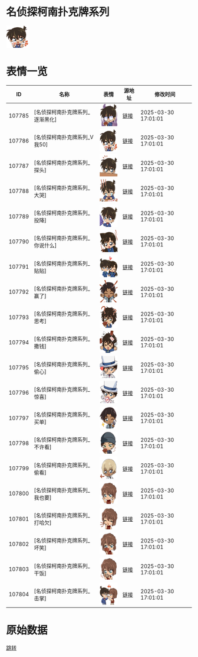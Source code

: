 # 名侦探柯南扑克牌系列

<img src="./cover.png" height="60" alt="cover" />

# 表情一览

|ID|名称|表情|源地址|修改时间|
|----|----|----|----|----|
|107785|[名侦探柯南扑克牌系列_逐渐黑化]|<img src="./pic/107785_%5B名侦探柯南扑克牌系列_逐渐黑化%5D.png" height="60" alt="逐渐黑化"/>|[链接](https://i0.hdslb.com/bfs/garb/53a7827d44435633f827496e3dfdb86d56c1a1dc.png)|2025-03-30 17:01:01|
|107786|[名侦探柯南扑克牌系列_V我50]|<img src="./pic/107786_%5B名侦探柯南扑克牌系列_V我50%5D.png" height="60" alt="V我50"/>|[链接](https://i0.hdslb.com/bfs/garb/556033d4bb02532699dde4e4d68f8e5e495a89fa.png)|2025-03-30 17:01:01|
|107787|[名侦探柯南扑克牌系列_探头]|<img src="./pic/107787_%5B名侦探柯南扑克牌系列_探头%5D.png" height="60" alt="探头"/>|[链接](https://i0.hdslb.com/bfs/garb/24bda6940f577a42b354b4355a16d084c978d697.png)|2025-03-30 17:01:01|
|107788|[名侦探柯南扑克牌系列_大哭]|<img src="./pic/107788_%5B名侦探柯南扑克牌系列_大哭%5D.png" height="60" alt="大哭"/>|[链接](https://i0.hdslb.com/bfs/garb/16b3c0e8e75e099f42a7de3c48ab9f117f55cb65.png)|2025-03-30 17:01:01|
|107789|[名侦探柯南扑克牌系列_投降]|<img src="./pic/107789_%5B名侦探柯南扑克牌系列_投降%5D.png" height="60" alt="投降"/>|[链接](https://i0.hdslb.com/bfs/garb/8e4a98af02da4abecb9cc5ef0ce1c09f1d84fe1d.png)|2025-03-30 17:01:01|
|107790|[名侦探柯南扑克牌系列_你说什么]|<img src="./pic/107790_%5B名侦探柯南扑克牌系列_你说什么%5D.png" height="60" alt="你说什么"/>|[链接](https://i0.hdslb.com/bfs/garb/0d5f780a36eb0cee05f6ec4b48265b7d8a3071ff.png)|2025-03-30 17:01:01|
|107791|[名侦探柯南扑克牌系列_贴贴]|<img src="./pic/107791_%5B名侦探柯南扑克牌系列_贴贴%5D.png" height="60" alt="贴贴"/>|[链接](https://i0.hdslb.com/bfs/garb/e5ca2d381e56c5523db8c7a59fe64f0a7d3d50c1.png)|2025-03-30 17:01:01|
|107792|[名侦探柯南扑克牌系列_赢了]|<img src="./pic/107792_%5B名侦探柯南扑克牌系列_赢了%5D.png" height="60" alt="赢了"/>|[链接](https://i0.hdslb.com/bfs/garb/00e12901f4c8ac00d5e247ba1327be24ef46ea83.png)|2025-03-30 17:01:01|
|107793|[名侦探柯南扑克牌系列_思考]|<img src="./pic/107793_%5B名侦探柯南扑克牌系列_思考%5D.png" height="60" alt="思考"/>|[链接](https://i0.hdslb.com/bfs/garb/1102505f7f011acedb0dfd751133bf6d54d37887.png)|2025-03-30 17:01:01|
|107794|[名侦探柯南扑克牌系列_撒钱]|<img src="./pic/107794_%5B名侦探柯南扑克牌系列_撒钱%5D.png" height="60" alt="撒钱"/>|[链接](https://i0.hdslb.com/bfs/garb/13a27cc8bde1cceb97c079451830c43eed9d9e54.png)|2025-03-30 17:01:01|
|107795|[名侦探柯南扑克牌系列_偷心]|<img src="./pic/107795_%5B名侦探柯南扑克牌系列_偷心%5D.png" height="60" alt="偷心"/>|[链接](https://i0.hdslb.com/bfs/garb/49316bf01a9c5889422e28077b24c284171c7c18.png)|2025-03-30 17:01:01|
|107796|[名侦探柯南扑克牌系列_惊喜]|<img src="./pic/107796_%5B名侦探柯南扑克牌系列_惊喜%5D.png" height="60" alt="惊喜"/>|[链接](https://i0.hdslb.com/bfs/garb/8041fb301dafe8ce153f996f2040936760b06e70.png)|2025-03-30 17:01:01|
|107797|[名侦探柯南扑克牌系列_买单]|<img src="./pic/107797_%5B名侦探柯南扑克牌系列_买单%5D.png" height="60" alt="买单"/>|[链接](https://i0.hdslb.com/bfs/garb/5d9db32e545858e11c99061fcb93cfe8f20c2464.png)|2025-03-30 17:01:01|
|107798|[名侦探柯南扑克牌系列_不许看]|<img src="./pic/107798_%5B名侦探柯南扑克牌系列_不许看%5D.png" height="60" alt="不许看"/>|[链接](https://i0.hdslb.com/bfs/garb/3b9b837b78bd01dc4291ea0bacb97d6151f67b43.png)|2025-03-30 17:01:01|
|107799|[名侦探柯南扑克牌系列_偷看]|<img src="./pic/107799_%5B名侦探柯南扑克牌系列_偷看%5D.png" height="60" alt="偷看"/>|[链接](https://i0.hdslb.com/bfs/garb/345e7efbbf35601098959aafbab3e6ebefeedcf8.png)|2025-03-30 17:01:01|
|107800|[名侦探柯南扑克牌系列_我也要]|<img src="./pic/107800_%5B名侦探柯南扑克牌系列_我也要%5D.png" height="60" alt="我也要"/>|[链接](https://i0.hdslb.com/bfs/garb/22d563937054554ab69fd48bb084f6bc9475e369.png)|2025-03-30 17:01:01|
|107801|[名侦探柯南扑克牌系列_打哈欠]|<img src="./pic/107801_%5B名侦探柯南扑克牌系列_打哈欠%5D.png" height="60" alt="打哈欠"/>|[链接](https://i0.hdslb.com/bfs/garb/f51d75fe286b0ae6b2c3c2e6cf42191a2921919c.png)|2025-03-30 17:01:01|
|107802|[名侦探柯南扑克牌系列_坏笑]|<img src="./pic/107802_%5B名侦探柯南扑克牌系列_坏笑%5D.png" height="60" alt="坏笑"/>|[链接](https://i0.hdslb.com/bfs/garb/8db07b8cd46c7d622e219e097d0600e4057d698b.png)|2025-03-30 17:01:01|
|107803|[名侦探柯南扑克牌系列_干饭]|<img src="./pic/107803_%5B名侦探柯南扑克牌系列_干饭%5D.png" height="60" alt="干饭"/>|[链接](https://i0.hdslb.com/bfs/garb/b7def046f4b72f5f97b54eccdde8c167f5afa438.png)|2025-03-30 17:01:01|
|107804|[名侦探柯南扑克牌系列_击掌]|<img src="./pic/107804_%5B名侦探柯南扑克牌系列_击掌%5D.png" height="60" alt="击掌"/>|[链接](https://i0.hdslb.com/bfs/garb/d7b9c9d3e70142afba8723137419c45cfe2c6dc1.png)|2025-03-30 17:01:01|

# 原始数据

[跳转](./raw.json)

